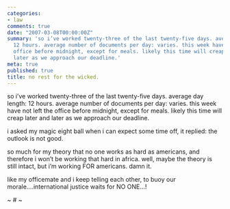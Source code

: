 ```yaml
---
categories:
- law
comments: true
date: "2007-03-08T00:00:00Z"
summary: 'so i’ve worked twenty-three of the last twenty-five days. average day length:
  12 hours. average number of documents per day: varies. this week have not left the
  office before midnight, except for meals. likely this time will creap later and
  later as we approach our deadline.'
meta: true
published: true
title: no rest for the wicked.
---
```


so i’ve worked twenty-three of the last twenty-five days. average day length: 12 hours. average number of documents per day: varies. this week have not left the office before midnight, except for meals. likely this time will creap later and later as we approach our deadline.

i asked my magic eight ball when i can expect some time off, it replied: the outlook is not good.

so much for my theory that no one works as hard as americans, and therefore i won’t be working that hard in africa. well, maybe the theory is still intact, but i’m working FOR americans. damn it.

like my officemate and i keep telling each other, to buoy our morale….international justice waits for NO ONE…!

~ # ~